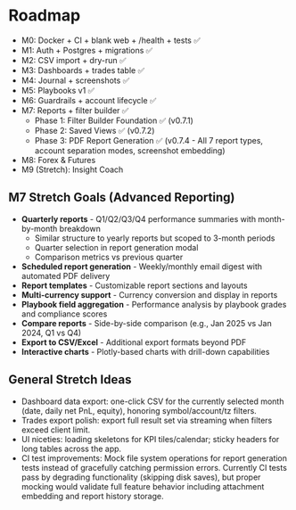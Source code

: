 # Roadmap

- M0: Docker + CI + blank web + /health + tests ✅
- M1: Auth + Postgres + migrations ✅
- M2: CSV import + dry-run ✅
- M3: Dashboards + trades table ✅
- M4: Journal + screenshots ✅
- M5: Playbooks v1 ✅
- M6: Guardrails + account lifecycle ✅
- M7: Reports + filter builder ✅
  - Phase 1: Filter Builder Foundation ✅ (v0.7.1)
  - Phase 2: Saved Views ✅ (v0.7.2)
  - Phase 3: PDF Report Generation ✅ (v0.7.4 - All 7 report types, account separation modes, screenshot embedding)
- M8: Forex & Futures
- M9 (Stretch): Insight Coach

## M7 Stretch Goals (Advanced Reporting)

- **Quarterly reports** - Q1/Q2/Q3/Q4 performance summaries with month-by-month breakdown
  - Similar structure to yearly reports but scoped to 3-month periods
  - Quarter selection in report generation modal
  - Comparison metrics vs previous quarter
- **Scheduled report generation** - Weekly/monthly email digest with automated PDF delivery
- **Report templates** - Customizable report sections and layouts
- **Multi-currency support** - Currency conversion and display in reports
- **Playbook field aggregation** - Performance analysis by playbook grades and compliance scores
- **Compare reports** - Side-by-side comparison (e.g., Jan 2025 vs Jan 2024, Q1 vs Q4)
- **Export to CSV/Excel** - Additional export formats beyond PDF
- **Interactive charts** - Plotly-based charts with drill-down capabilities

## General Stretch Ideas

- Dashboard data export: one-click CSV for the currently selected month (date, daily net PnL, equity), honoring symbol/account/tz filters.
- Trades export polish: export full result set via streaming when filters exceed client limit.
- UI niceties: loading skeletons for KPI tiles/calendar; sticky headers for long tables across the app.
- CI test improvements: Mock file system operations for report generation tests instead of gracefully catching permission errors. Currently CI tests pass by degrading functionality (skipping disk saves), but proper mocking would validate full feature behavior including attachment embedding and report history storage.
